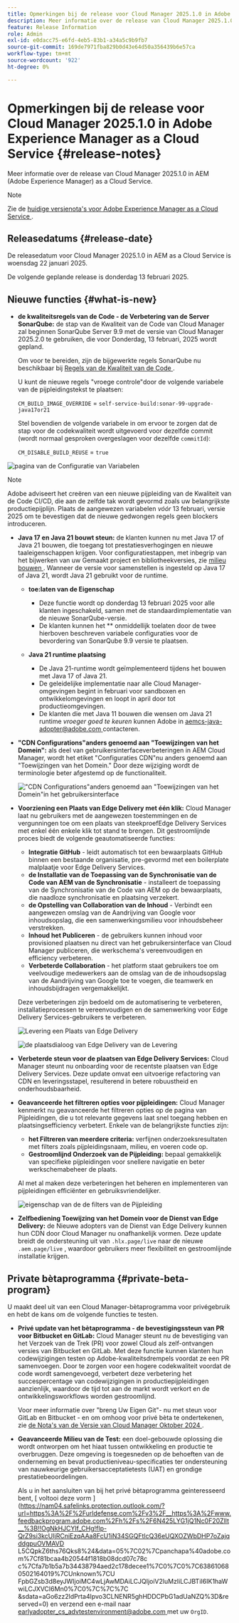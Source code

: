```yaml
---
title: Opmerkingen bij de release voor Cloud Manager 2025.1.0 in Adobe Experience Manager as a Cloud Service
description: Meer informatie over de release van Cloud Manager 2025.1.0 in AEM as a Cloud Service.
feature: Release Information
role: Admin
exl-id: e0dacc75-e6fd-4eb5-83b1-a34a5c9b9fb7
source-git-commit: 169de7971fba829b0d43e64d50a356439b6e57ca
workflow-type: tm+mt
source-wordcount: '922'
ht-degree: 0%

---
```


# Opmerkingen bij de release voor Cloud Manager 2025.1.0 in Adobe Experience Manager as a Cloud Service {#release-notes}

<!-- https://wiki.corp.adobe.com/pages/viewpage.action?pageId=3389843928 -->

Meer informatie over de release van Cloud Manager 2025.1.0 in AEM (Adobe Experience Manager) as a Cloud Service.

>[!NOTE]
>
>Zie de [ huidige versienota&#39;s voor Adobe Experience Manager as a Cloud Service ](/help/release-notes/release-notes-cloud/release-notes-current.md).

## Releasedatums {#release-date}

De releasedatum voor Cloud Manager 2025.1.0 in AEM as a Cloud Service is woensdag 22 januari 2025.

De volgende geplande release is donderdag 13 februari 2025.


## Nieuwe functies {#what-is-new}

* **de kwaliteitsregels van de Code - de Verbetering van de Server SonarQube:** de stap van de Kwaliteit van de Code van Cloud Manager zal beginnen SonarQube Server 9.9 met de versie van Cloud Manager 2025.2.0 te gebruiken, die voor Donderdag, 13 februari, 2025 wordt gepland.

  Om voor te bereiden, zijn de bijgewerkte regels SonarQube nu beschikbaar bij [ Regels van de Kwaliteit van de Code ](/help/implementing/cloud-manager/code-quality-testing.md#understanding-code-quality-rules).

  U kunt de nieuwe regels &quot;vroege controle&quot;door de volgende variabele van de pijpleidingstekst te plaatsen:

  `CM_BUILD_IMAGE_OVERRIDE` = `self-service-build:sonar-99-upgrade-java17or21`

  Stel bovendien de volgende variabele in om ervoor te zorgen dat de stap voor de codekwaliteit wordt uitgevoerd voor dezelfde commit (wordt normaal gesproken overgeslagen voor dezelfde `commitId`):

  `CM_DISABLE_BUILD_REUSE` = `true`

![ pagina van de Configuratie van Variabelen ](/help/implementing/cloud-manager/release-notes/assets/variables-config.png)

>[!NOTE]
>
>Adobe adviseert het creëren van een nieuwe pijpleiding van de Kwaliteit van de Code CI/CD, die aan de zelfde tak wordt gevormd zoals uw belangrijkste productiepijplijn. Plaats de aangewezen variabelen *vóór* 13 februari, versie 2025 om te bevestigen dat de nieuwe gedwongen regels geen blockers introduceren.

* **Java 17 en Java 21 bouwt steun:** de klanten kunnen nu met Java 17 of Java 21 bouwen, die toegang tot prestatiesverhogingen en nieuwe taaleigenschappen krijgen. Voor configuratiestappen, met inbegrip van het bijwerken van uw Gemaakt project en bibliotheekversies, zie [ milieu bouwen ](/help/implementing/cloud-manager/getting-access-to-aem-in-cloud/build-environment-details.md). Wanneer de versie voor samenstellen is ingesteld op Java 17 of Java 21, wordt Java 21 gebruikt voor de runtime.

   * **toe:laten van de Eigenschap**
      * Deze functie wordt op donderdag 13 februari 2025 voor alle klanten ingeschakeld, samen met de standaardimplementatie van de nieuwe SonarQube-versie.
      * De klanten kunnen het ** onmiddellijk toelaten door de twee hierboven beschreven variabele configuraties voor de bevordering van SonarQube 9.9 versie te plaatsen.

   * **Java 21 runtime plaatsing**
      * De Java 21-runtime wordt geïmplementeerd tijdens het bouwen met Java 17 of Java 21.
      * De geleidelijke implementatie naar alle Cloud Manager-omgevingen begint in februari voor sandboxen en ontwikkelomgevingen en loopt in april door tot productieomgevingen.
      * De klanten die met Java 11 bouwen die wensen om Java 21 runtime *vroeger goed te keuren* kunnen Adobe in [ aemcs-java-adopter@adobe.com ](mailto:aemcs-java-adopter@adobe.com) contacteren.

* **&quot;CDN Configurations&quot;anders genoemd aan &quot;Toewijzingen van het Domein&quot;:** als deel van gebruikersinterfaceverbeteringen in AEM Cloud Manager, wordt het etiket &quot;Configuraties CDN&quot;nu anders genoemd aan &quot;Toewijzingen van het Domein.&quot; Door deze wijziging wordt de terminologie beter afgestemd op de functionaliteit. <!-- CMGR-64738 -->

  ![ &quot;CDN Configurations&quot;anders genoemd aan &quot;Toewijzingen van het Domein&quot;in het gebruikersinterface ](/help/implementing/cloud-manager/release-notes/assets/domain-mappings.png)

* **Voorziening een Plaats van Edge Delivery met één klik:** Cloud Manager laat nu gebruikers met de aangewezen toestemmingen en de vergunningen toe om een plaats van steekproefEdge Delivery Services met enkel één enkele klik tot stand te brengen. Dit gestroomlijnde proces biedt de volgende geautomatiseerde functies:

   * **Integratie GitHub** - leidt automatisch tot een bewaarplaats GitHub binnen een bestaande organisatie, pre-gevormd met een boilerplate malplaatje voor Edge Delivery Services.
   * **de Installatie van de Toepassing van de Synchronisatie van de Code van AEM van de Synchronisatie** - installeert de toepassing van de Synchronisatie van de Code van AEM op de bewaarplaats, die naadloze synchronisatie en plaatsing verzekert.
   * **de Opstelling van Collaboration van de Inhoud** - Verbindt een aangewezen omslag van de Aandrijving van Google voor inhoudsopslag, die een samenwerkingsmilieu voor inhoudsbeheer verstrekken.
   * **Inhoud het Publiceren** - de gebruikers kunnen inhoud voor provisioned plaatsen nu direct van het gebruikersinterface van Cloud Manager publiceren, die werkschema&#39;s vereenvoudigen en efficiency verbeteren.
   * **Verbeterde Collaboration** - het platform staat gebruikers toe om veelvoudige medewerkers aan de omslag van de de inhoudsopslag van de Aandrijving van Google toe te voegen, die teamwerk en inhoudsbijdragen vergemakkelijkt.

  Deze verbeteringen zijn bedoeld om de automatisering te verbeteren, installatieprocessen te vereenvoudigen en de samenwerking voor Edge Delivery Services-gebruikers te verbeteren. <!-- CMGR-59362 -->

  ![ Levering een Plaats van Edge Delivery ](/help/implementing/cloud-manager/release-notes/assets/eds-one-click-60.png)

  ![ de plaatsdialoog van Edge Delivery van de Levering ](/help/implementing/cloud-manager/release-notes/assets/eds-provision-60.png)

* **Verbeterde steun voor de plaatsen van Edge Delivery Services:** Cloud Manager steunt nu onboarding voor de recentste plaatsen van Edge Delivery Services. Deze update omvat een uitvoerige refactoring van CDN en leveringsstapel, resulterend in betere robuustheid en onderhoudsbaarheid.

* **Geavanceerde het filtreren opties voor pijpleidingen:** Cloud Manager kenmerkt nu geavanceerde het filtreren opties op de pagina van Pijpleidingen, die u tot relevante gegevens laat snel toegang hebben en plaatsingsefficiency verbetert. Enkele van de belangrijkste functies zijn:

   * **het Filtreren van meerdere criteria:** verfijnen onderzoeksresultaten met filters zoals pijpleidingsnaam, milieu, en voeren code op.
   * **Gestroomlijnd Onderzoek van de Pijpleiding:** bepaal gemakkelijk van specifieke pijpleidingen voor snellere navigatie en beter werkschemabeheer de plaats.

  Al met al maken deze verbeteringen het beheren en implementeren van pijpleidingen efficiënter en gebruiksvriendelijker.

  ![ eigenschap van de de filters van de Pijpleiding ](/help/implementing/cloud-manager/release-notes/assets/pipeline-filters.png)

* **Zelfbediening Toewijzing van het Domein voor de Dienst van Edge Delivery:** de Nieuwe adopters van de Dienst van Edge Delivery kunnen hun CDN door Cloud Manager nu onafhankelijk vormen. Deze update breidt de ondersteuning uit van `.hlx.page/live` naar de nieuwe `.aem.page/live` , waardoor gebruikers meer flexibiliteit en gestroomlijnde installatie krijgen.

## Private bètaprogramma {#private-beta-program}

U maakt deel uit van een Cloud Manager-bètaprogramma voor privégebruik en hebt de kans om de volgende functies te testen.

* **Privé update van het bètaprogramma - de bevestigingssteun van PR voor Bitbucket en GitLab:** Cloud Manager steunt nu de bevestiging van het Verzoek van de Trek (PR) voor zowel Cloud als zelf-ontvangen versies van Bitbucket en GitLab. Met deze functie kunnen klanten hun codewijzigingen testen op Adobe-kwaliteitsdrempels voordat ze een PR samenvoegen. Door te zorgen voor een hogere codekwaliteit voordat de code wordt samengevoegd, verbetert deze verbetering het succespercentage van codewijzigingen in productiepijpleidingen aanzienlijk, waardoor de tijd tot aan de markt wordt verkort en de ontwikkelingsworkflows worden gestroomlijnd.

  Voor meer informatie over &quot;breng Uw Eigen Git&quot;- nu met steun voor GitLab en Bitbucket - en om omhoog voor privé bèta te ondertekenen, zie [ de Nota&#39;s van de Versie van Cloud Manager Oktober 2024 ](/help/implementing/cloud-manager/release-notes/2024/2024-10-0.md##gitlab-bitbucket).

* **Geavanceerde Milieu van de Test:** een doel-gebouwde oplossing die wordt ontworpen om het hiaat tussen ontwikkeling en productie te overbruggen. Deze omgeving is toegesneden op de behoeften van de onderneming en bevat productieniveau-specificaties ter ondersteuning van nauwkeurige gebruikersacceptatietests (UAT) en grondige prestatiebeoordelingen.

  Als u in het aansluiten van bij het privé bètaprogramma geinteresseerd bent, [ voltooi deze vorm ](https://nam04.safelinks.protection.outlook.com/?url=https%3A%2F%2Furldefense.com%2Fv3%2F__https%3A%2Fwww.feedbackprogram.adobe.com%2Fh%2Fs%2F6N425LYG1jQ1Nc0F20Zllt__%3B!!OgNkHJCYlf_CHg!fIp-QrZ9si3kcUIjRCniEzqAAa8FcU1iN34SGQFtlcQ36eUQXOZWbDHP7oZajqddgpuOVMAVD L5CQpkZ6ths76Qks8%24&data=05%7C02%7Cpanchapa%40adobe.com%7Cf81bcaa4b20544f1818b08dcd07c78c c%7Cfa7b1b5a7b34438794aed2c178decee1%7C0%7C0%7C638610680502164019%7CUnknown%7CU FpbGZsb3d8eyJWIjoiMC4wLjAwMDAiLCJQIjoiV2luMzIiLCJBTiI6IK1haWwiLCJXVCI6Mn0%7C0%7C%7C%7C &sdata=aGo6zz2ldPrta4lpvo3CLNENR5ghHDDCPbG1adUaNZQ%3D&reserved=0) en verzend een e-mail naar [ earlyadopter_cs_advtestenvironment@adobe.com ](mailto:earlyadopter_cs_advtestenvironment@adobe.com) met uw `OrgID`.



<!-- ## Bug fixes -->




<!-- ## Known issues {#known-issues} -->
